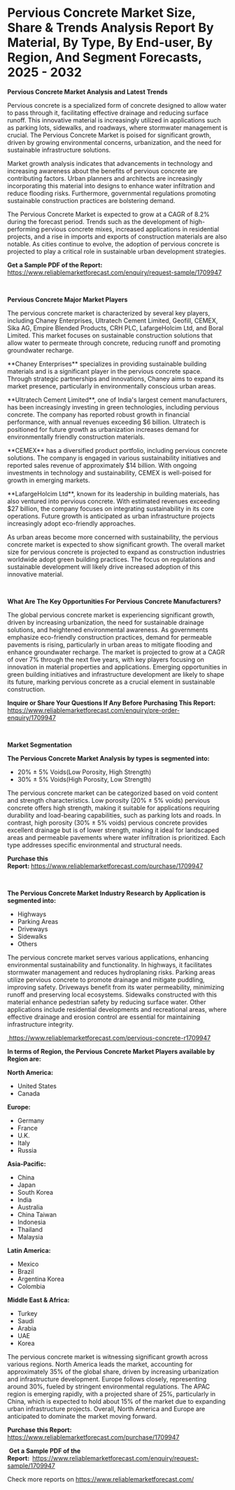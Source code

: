 <p><h1>Pervious Concrete Market Size, Share & Trends Analysis Report By Material, By Type, By End-user, By Region, And Segment Forecasts, 2025 - 2032</h1></p><p><strong>Pervious Concrete Market Analysis and Latest Trends</strong></p>
<p><p>Pervious concrete is a specialized form of concrete designed to allow water to pass through it, facilitating effective drainage and reducing surface runoff. This innovative material is increasingly utilized in applications such as parking lots, sidewalks, and roadways, where stormwater management is crucial. The Pervious Concrete Market is poised for significant growth, driven by growing environmental concerns, urbanization, and the need for sustainable infrastructure solutions.</p><p>Market growth analysis indicates that advancements in technology and increasing awareness about the benefits of pervious concrete are contributing factors. Urban planners and architects are increasingly incorporating this material into designs to enhance water infiltration and reduce flooding risks. Furthermore, governmental regulations promoting sustainable construction practices are bolstering demand. </p><p>The Pervious Concrete Market is expected to grow at a CAGR of 8.2% during the forecast period. Trends such as the development of high-performing pervious concrete mixes, increased applications in residential projects, and a rise in imports and exports of construction materials are also notable. As cities continue to evolve, the adoption of pervious concrete is projected to play a critical role in sustainable urban development strategies.</p></p>
<p><strong>Get a Sample PDF of the Report:&nbsp;</strong> <a href="https://www.reliablemarketforecast.com/enquiry/request-sample/1709947?utm_campaign=1140&utm_medium=2&utm_source=Github&utm_content=ia&utm_term=10012025&utm_id=pervious-concrete">https://www.reliablemarketforecast.com/enquiry/request-sample/1709947</a></p>
<p>&nbsp;</p>
<p><strong>Pervious Concrete Major Market Players</strong></p>
<p><p>The pervious concrete market is characterized by several key players, including Chaney Enterprises, Ultratech Cement Limited, Geofill, CEMEX, Sika AG, Empire Blended Products, CRH PLC, LafargeHolcim Ltd, and Boral Limited. This market focuses on sustainable construction solutions that allow water to permeate through concrete, reducing runoff and promoting groundwater recharge.</p><p>**Chaney Enterprises** specializes in providing sustainable building materials and is a significant player in the pervious concrete space. Through strategic partnerships and innovations, Chaney aims to expand its market presence, particularly in environmentally conscious urban areas.</p><p>**Ultratech Cement Limited**, one of India's largest cement manufacturers, has been increasingly investing in green technologies, including pervious concrete. The company has reported robust growth in financial performance, with annual revenues exceeding $6 billion. Ultratech is positioned for future growth as urbanization increases demand for environmentally friendly construction materials.</p><p>**CEMEX** has a diversified product portfolio, including pervious concrete solutions. The company is engaged in various sustainability initiatives and reported sales revenue of approximately $14 billion. With ongoing investments in technology and sustainability, CEMEX is well-poised for growth in emerging markets.</p><p>**LafargeHolcim Ltd**, known for its leadership in building materials, has also ventured into pervious concrete. With estimated revenues exceeding $27 billion, the company focuses on integrating sustainability in its core operations. Future growth is anticipated as urban infrastructure projects increasingly adopt eco-friendly approaches.</p><p>As urban areas become more concerned with sustainability, the pervious concrete market is expected to show significant growth. The overall market size for pervious concrete is projected to expand as construction industries worldwide adopt green building practices. The focus on regulations and sustainable development will likely drive increased adoption of this innovative material.</p></p>
<p>&nbsp;</p>
<p><strong>What Are The Key Opportunities For Pervious Concrete Manufacturers?</strong></p>
<p><p>The global pervious concrete market is experiencing significant growth, driven by increasing urbanization, the need for sustainable drainage solutions, and heightened environmental awareness. As governments emphasize eco-friendly construction practices, demand for permeable pavements is rising, particularly in urban areas to mitigate flooding and enhance groundwater recharge. The market is projected to grow at a CAGR of over 7% through the next five years, with key players focusing on innovation in material properties and applications. Emerging opportunities in green building initiatives and infrastructure development are likely to shape its future, marking pervious concrete as a crucial element in sustainable construction.</p></p>
<p><strong>Inquire or Share Your Questions If Any Before Purchasing This Report:</strong> <a href="https://www.reliablemarketforecast.com/enquiry/pre-order-enquiry/1709947?utm_campaign=1140&utm_medium=2&utm_source=Github&utm_content=ia&utm_term=10012025&utm_id=pervious-concrete">https://www.reliablemarketforecast.com/enquiry/pre-order-enquiry/1709947</a></p>
<p>&nbsp;</p>
<p><strong>Market Segmentation</strong></p>
<p><strong>The Pervious Concrete Market Analysis by types is segmented into:</strong></p>
<p><ul><li>20% ± 5% Voids(Low Porosity, High Strength)</li><li>30% ± 5% Voids(High Porosity, Low Strength)</li></ul></p>
<p><p>The pervious concrete market can be categorized based on void content and strength characteristics. Low porosity (20% ± 5% voids) pervious concrete offers high strength, making it suitable for applications requiring durability and load-bearing capabilities, such as parking lots and roads. In contrast, high porosity (30% ± 5% voids) pervious concrete provides excellent drainage but is of lower strength, making it ideal for landscaped areas and permeable pavements where water infiltration is prioritized. Each type addresses specific environmental and structural needs.</p></p>
<p><strong>Purchase this Report:&nbsp;</strong><a href="https://www.reliablemarketforecast.com/purchase/1709947?utm_campaign=1140&utm_medium=2&utm_source=Github&utm_content=ia&utm_term=10012025&utm_id=pervious-concrete">https://www.reliablemarketforecast.com/purchase/1709947</a></p>
<p>&nbsp;</p>
<p><strong>The Pervious Concrete Market Industry Research by Application is segmented into:</strong></p>
<p><ul><li>Highways</li><li>Parking Areas</li><li>Driveways</li><li>Sidewalks</li><li>Others</li></ul></p>
<p><p>The pervious concrete market serves various applications, enhancing environmental sustainability and functionality. In highways, it facilitates stormwater management and reduces hydroplaning risks. Parking areas utilize pervious concrete to promote drainage and mitigate puddling, improving safety. Driveways benefit from its water permeability, minimizing runoff and preserving local ecosystems. Sidewalks constructed with this material enhance pedestrian safety by reducing surface water. Other applications include residential developments and recreational areas, where effective drainage and erosion control are essential for maintaining infrastructure integrity.</p></p>
<p><a href="https://www.reliablemarketforecast.com/pervious-concrete-r1709947?utm_campaign=1140&utm_medium=2&utm_source=Github&utm_content=ia&utm_term=10012025&utm_id=pervious-concrete">&nbsp;https://www.reliablemarketforecast.com/pervious-concrete-r1709947</a></p>
<p><strong>In terms of Region, the Pervious Concrete Market Players available by Region are:</strong></p>
<p>
    <p> <strong> North America: </strong>
        <ul>
            <li>United States</li>
            <li>Canada</li>
        </ul>
        </p> 
    <p> <strong> Europe: </strong>
        <ul>
            <li>Germany</li>
            <li>France</li>
            <li>U.K.</li>
            <li>Italy</li>
            <li>Russia</li>
        </ul>
        </p> 
    <p> <strong> Asia-Pacific: </strong>
        <ul>
            <li>China</li>
            <li>Japan</li>
            <li>South Korea</li>
            <li>India</li>
            <li>Australia</li>
            <li>China Taiwan</li>
            <li>Indonesia</li>
            <li>Thailand</li>
            <li>Malaysia</li>
        </ul>
        </p> 
    <p> <strong> Latin America: </strong>
        <ul>
            <li>Mexico</li>
            <li>Brazil</li>
            <li>Argentina Korea</li>
            <li>Colombia</li>
        </ul>
        </p> 
    <p> <strong> Middle East & Africa: </strong>
        <ul>
            <li>Turkey</li>
            <li>Saudi</li>
            <li>Arabia</li>
            <li>UAE</li>
            <li>Korea</li>
        </ul>
    </p>
    </p>
<p><p>The pervious concrete market is witnessing significant growth across various regions. North America leads the market, accounting for approximately 35% of the global share, driven by increasing urbanization and infrastructure development. Europe follows closely, representing around 30%, fueled by stringent environmental regulations. The APAC region is emerging rapidly, with a projected share of 25%, particularly in China, which is expected to hold about 15% of the market due to expanding urban infrastructure projects. Overall, North America and Europe are anticipated to dominate the market moving forward.</p></p>
<p><strong>Purchase this Report: </strong><a href="https://www.reliablemarketforecast.com/purchase/1709947?utm_campaign=1140&utm_medium=2&utm_source=Github&utm_content=ia&utm_term=10012025&utm_id=pervious-concrete">https://www.reliablemarketforecast.com/purchase/1709947</a></p>
<p>&nbsp;<strong>Get a Sample PDF of the Report:&nbsp;&nbsp;</strong><a href="https://www.reliablemarketforecast.com/enquiry/request-sample/1709947?utm_campaign=1140&utm_medium=2&utm_source=Github&utm_content=ia&utm_term=10012025&utm_id=pervious-concrete">https://www.reliablemarketforecast.com/enquiry/request-sample/1709947</a></p>
<p><strong></strong></p>
<p>Check more reports on <a href="https://www.reliablemarketforecast.com/?utm_campaign=1140&utm_medium=2&utm_source=Github&utm_content=ia&utm_term=10012025&utm_id=pervious-concrete">https://www.reliablemarketforecast.com/</a></p>